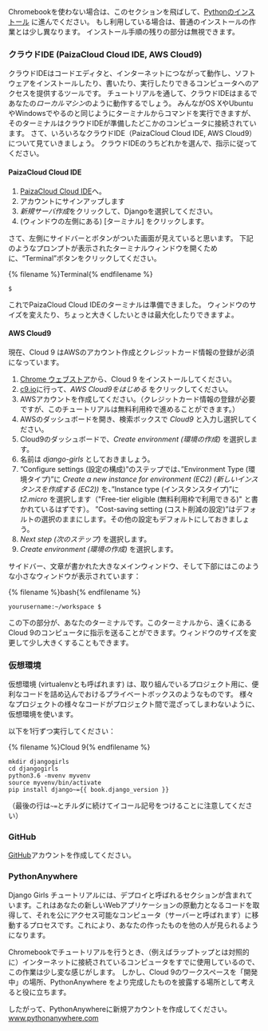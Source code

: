 Chromebookを使わない場合は、このセクションを飛ばして、[Pythonのインストール](http://tutorial.djangogirls.org/en/installation/#install-python) に進んでください。 もし利用している場合は、普通のインストールの作業とは少し異なります。 インストール手順の残りの部分は無視できます。

### クラウドIDE (PaizaCloud Cloud IDE, AWS Cloud9)

クラウドIDEはコードエディタと、インターネットにつながって動作し、ソフトウェアをインストールしたり、書いたり、実行したりできるコンピュータへのアクセスを提供するツールです。 チュートリアルを通して、クラウドIDEはまるであなたの*ローカルマシン*のように動作するでしょう。 みんながOS XやUbuntuやWindowsでやるのと同じようにターミナルからコマンドを実行できますが、そのターミナルはクラウドIDEが準備したどこかのコンピュータに接続されています。 さて、いろいろなクラウドIDE（PaizaCloud Cloud IDE, AWS Cloud9）について見ていきましょう。 クラウドIDEのうちどれかを選んで、指示に従ってください。

#### PaizaCloud Cloud IDE

1. [PaizaCloud Cloud IDE](https://paiza.cloud/)へ。
2. アカウントにサインアップします
3. *新規サーバ作成*をクリックして、Djangoを選択してください。
4. (ウィンドウの左側にある) [ターミナル] をクリックします。

さて、左側にサイドバーとボタンがついた画面が見えていると思います。 下記のようなプロンプトが表示されたターミナルウィンドウを開くために、“Terminal”ボタンをクリックしてください。

{% filename %}Terminal{% endfilename %}

    $
    

これでPaizaCloud Cloud IDEのターミナルは準備できました。 ウィンドウのサイズを変えたり、ちょっと大きくしたいときは最大化したりできますよ。

#### AWS Cloud9

現在、Cloud 9 はAWSのアカウント作成とクレジットカード情報の登録が必須になっています。

1. [Chrome ウェブストア](https://chrome.google.com/webstore/detail/cloud9/nbdmccoknlfggadpfkmcpnamfnbkmkcp)から、Cloud 9 をインストールしてください。
2. [c9.io](https://c9.io)に行って、*AWS Cloud9をはじめる* をクリックしてください。
3. AWSアカウントを作成してください。（クレジットカード情報の登録が必要ですが、このチュートリアルは無料利用枠で進めることができます。）
4. AWSのダッシュボードを開き、検索ボックスで *Cloud9* と入力し選択してください。
5. Cloud9のダッシュボードで、*Create environment (環境の作成)* を選択します。
6. 名前は *django-girls* としておきましょう。
7. ”Configure settings (設定の構成)”のステップでは、”Environment Type (環境タイプ)”に *Create a new instance for environment (EC2) (新しいインスタンスを作成する (EC2))* を、”Instance type (インスタンスタイプ)”に *t2.micro* を選択します（"Free-tier eligible (無料利用枠で利用できる)" と書かれているはずです）。 ”Cost-saving setting (コスト削減の設定)”はデフォルトの選択のままにします。その他の設定もデフォルトにしておきましょう。
8. *Next step (次のステップ)* を選択します。
9. *Create environment (環境の作成)* を選択します。

サイドバー、文章が書かれた大きなメインウィンドウ、そして下部にはこのような小さなウィンドウが表示されています：

{% filename %}bash{% endfilename %}

    yourusername:~/workspace $
    

この下の部分が、あなたのターミナルです。このターミナルから、遠くにあるCloud 9のコンピュータに指示を送ることができます。ウィンドウのサイズを変更して少し大きくすることもできます。

### 仮想環境

仮想環境 (virtualenvとも呼ばれます) は、取り組んでいるプロジェクト用に、便利なコードを詰め込んでおけるプライベートボックスのようなものです。 様々なプロジェクトの様々なコードがプロジェクト間で混ざってしまわないように、仮想環境を使います。

以下を1行ずつ実行してください：

{% filename %}Cloud 9{% endfilename %}

    mkdir djangogirls
    cd djangogirls
    python3.6 -mvenv myvenv
    source myvenv/bin/activate
    pip install django~={{ book.django_version }}
    

（最後の行は`~=`とチルダに続けてイコール記号をつけることに注意してください）

### GitHub

[GitHub](https://github.com)アカウントを作成してください。

### PythonAnywhere

Django Girls チュートリアルには、デプロイと呼ばれるセクションが含まれています。これはあなたの新しいWebアプリケーションの原動力となるコードを取得して、それを公にアクセス可能なコンピュータ（サーバーと呼ばれます）に移動するプロセスです。これにより、あなたの作ったものを他の人が見られるようになります。

Chromebookでチュートリアルを行うとき、（例えばラップトップとは対照的に）インターネットに接続されているコンピュータをすでに使用しているので、この作業は少し変な感じがします。 しかし、Cloud 9のワークスペースを「開発中」の場所、PythonAnywhere をより完成したものを披露する場所として考えると役に立ちます。

したがって、PythonAnywhereに新規アカウントを作成してください。 [ www.pythonanywhere.com ](https://www.pythonanywhere.com)